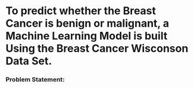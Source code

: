 # To predict whether the Breast Cancer is benign or malignant, a Machine Learning Model is built Using the Breast Cancer Wisconson Data Set.

### Problem Statement:

